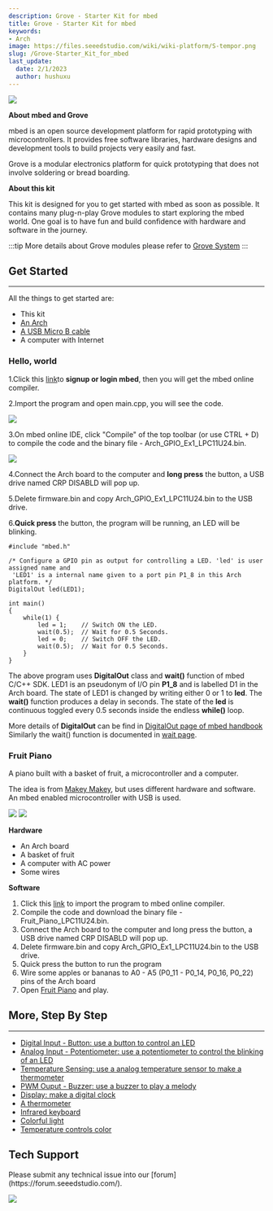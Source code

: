```yaml
---
description: Grove - Starter Kit for mbed
title: Grove - Starter Kit for mbed
keywords:
- Arch
image: https://files.seeedstudio.com/wiki/wiki-platform/S-tempor.png
slug: /Grove-Starter_Kit_for_mbed
last_update:
  date: 2/1/2023
  author: hushuxu
---
```


![](https://files.seeedstudio.com/wiki/Grove-Starter_Kit_for_mbed/img/Grove%20Starter%20Kit%20for%20mbed%201.jpg)

**About mbed and Grove**

mbed is an open source development platform for rapid prototyping with microcontrollers. It provides free software libraries, hardware designs and development tools to build projects very easily and fast.

Grove is a modular electronics platform for quick prototyping that does not involve soldering or bread boarding.

**About this kit**

This kit is designed for you to get started with mbed as soon as possible. It contains many plug-n-play Grove modules to start exploring the mbed world. One goal is to have fun and build confidence with hardware and software in the journey.

:::tip
    More details about Grove modules please refer to [Grove System](https://wiki.seeedstudio.com/Grove_System/)
:::
## Get Started
---
All the things to get started are:
- This kit
- [An Arch](https://www.seeedstudio.com/Arch-p-1561.html)
- [A USB Micro B cable](https://www.seeedstudio.com/Micro-USB-Cable-48cm-p-1475.html)
- A computer with Internet

### Hello, world

1.Click this [link](https://developer.mbed.org/accounts/login/?next=%2Fcompiler%2F#import:https://mbed.org/users/viswesr/code/Arch_GPIO_Ex1;platform:Seeeduino-Arch)to **signup or login mbed**, then you will get the mbed online compiler.

2.Import the program and open main.cpp, you will see the code.

![](https://files.seeedstudio.com/wiki/Grove-Starter_Kit_for_mbed/img/Import_arch_gpio_ex1.png)

3.On mbed online IDE, click "Compile" of the top toolbar (or use CTRL + D) to compile the code and the binary file - Arch_GPIO_Ex1_LPC11U24.bin.

![](https://files.seeedstudio.com/wiki/Grove-Starter_Kit_for_mbed/img/Compile_mbed_program.png)

4.Connect the Arch board to the computer and **long press** the button, a USB drive named CRP DISABLD will pop up.

5.Delete firmware.bin and copy Arch_GPIO_Ex1_LPC11U24.bin to the USB drive.

6.**Quick press** the button, the program will be running, an LED will be blinking.

```
#include "mbed.h"

/* Configure a GPIO pin as output for controlling a LED. 'led' is user assigned name and
 'LED1' is a internal name given to a port pin P1_8 in this Arch platform. */
DigitalOut led(LED1);

int main()
{
    while(1) {
        led = 1;    // Switch ON the LED.
        wait(0.5);  // Wait for 0.5 Seconds.
        led = 0;    // Switch OFF the LED.
        wait(0.5);  // Wait for 0.5 Seconds.
    }
}
```

The above program uses **DigitalOut** class and **wait()** function of mbed C/C++ SDK. LED1 is an pseudonym of I/O pin **P1_8** and is labelled D1 in the Arch board. The state of LED1 is changed by writing either 0 or 1 to **led**. The **wait()** function produces a delay in seconds. The state of the **led** is continuous toggled every 0.5 seconds inside the endless **while()** loop.

More details of **DigitalOut** can be find in [DigitalOut page of mbed handbook](https://developer.mbed.org/handbook/DigitalOut) Similarly the wait() function is documented in [wait page](https://developer.mbed.org/handbook/Wait).

### Fruit Piano

A piano built with a basket of fruit, a microcontroller and a computer.

The idea is from [Makey Makey](http://makeymakey.com/), but uses different hardware and software. An mbed enabled microcontroller with USB is used.

![](https://files.seeedstudio.com/wiki/Grove-Starter_Kit_for_mbed/img/Piano.png)
![](https://files.seeedstudio.com/wiki/Grove-Starter_Kit_for_mbed/img/Fruit_Piano_Hardware.jpg)

**Hardware**
- An Arch board
- A basket of fruit
- A computer with AC power
- Some wires

**Software**
1. Click this [link](https://developer.mbed.org/accounts/login/?next=%2Fcompiler%2F#import:http://mbed.org/teams/Seeed/code/Fruit_Piano;platform:Seeeduino-Arch) to import the program to mbed online compiler.
2. Compile the code and download the binary file - Fruit_Piano_LPC11U24.bin.
3. Connect the Arch board to the computer and long press the button, a USB drive named CRP DISABLD will pop up.
4. Delete firmware.bin and copy Arch_GPIO_Ex1_LPC11U24.bin to the USB drive.
5. Quick press the button to run the program
6. Wire some apples or bananas to A0 - A5 (P0_11 - P0_14, P0_16, P0_22) pins of the Arch board
7. Open [Fruit Piano](http://xiongyihui.github.io/piano/) and play.


## More, Step By Step
---
- [Digital Input - Button: use a button to control an LED](https://developer.mbed.org/teams/Seeed/wiki/Button)
- [Analog Input - Potentiometer: use a potentiometer to control the blinking of an LED](https://developer.mbed.org/teams/Seeed/wiki/Potentiometer)
- [Temperature Sensing: use a analog temperature sensor to make a thermometer](https://developer.mbed.org/teams/Seeed/wiki/Analog-Temperature-Sensor)
- [PWM Ouput - Buzzer: use a buzzer to play a melody](https://developer.mbed.org/teams/Seeed/wiki/Grove-Buzzer)
- [Display: make a digital clock](https://developer.mbed.org/teams/Seeed/wiki/Grove-4-Digit-Display)
- [A thermometer](https://developer.mbed.org/teams/Seeed/wiki/Thermometer)
- [Infrared keyboard](https://developer.mbed.org/teams/Seeed/wiki/Infrared-keybaord)
- [Colorful light](https://developer.mbed.org/teams/Seeed/wiki/Grove-Chainable-RGB-LED)
- [Temperature controls color](https://developer.mbed.org/teams/Seeed/wiki/Temperature-Color)

## Tech Support
<div>
  Please submit any technical issue into our [forum](https://forum.seeedstudio.com/). <br /><p style={{textAlign: 'center'}}><a href="https://www.seeedstudio.com/act-4.html?utm_source=wiki&utm_medium=wikibanner&utm_campaign=newproducts" target="_blank"><img src="https://files.seeedstudio.com/wiki/Wiki_Banner/new_product.jpg" /></a></p>
</div>
